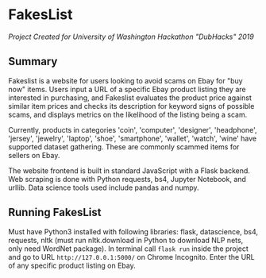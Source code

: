 # FakesList
_Project Created for University of Washington Hackathon "DubHacks" 2019_

## Summary
Fakeslist is a website for users looking to avoid scams on Ebay for "buy now" items. Users input a URL of a specific Ebay product listing they are interested in purchasing, and Fakeslist evaluates the product price against similar item prices and checks its description for keyword signs of possible scams, and displays metrics on the likelihood of the listing being a scam. 

Currently, products in categories 'coin', 'computer', 'designer', 'headphone', 'jersey', 'jewelry', 'laptop', 'shoe', 'smartphone', 'wallet', 'watch', 'wine' have supported dataset gathering. These are commonly scammed items for sellers on Ebay. 

The website frontend is built in standard JavaScript with a Flask backend. Web scraping is done with Python requests, bs4, Jupyter Notebook, and urllib. Data science tools used include pandas and numpy. 

## Running FakesList
Must have Python3 installed with following libraries: flask, datascience, bs4, requests, nltk (must run nltk.download in Python to download NLP nets, only need WordNet package). In terminal call `flask run` inside the project and go to URL `http://127.0.0.1:5000/` on Chrome Incognito. Enter the URL of any specific product listing on Ebay. 
